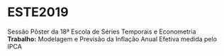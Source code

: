 # ESTE2019
Sessão Pôster da 18ª Escola de Séries Temporais e Econometria </br>
**Trabalho:** Modelagem e Previsão da Inflação Anual Efetiva medida pelo IPCA
